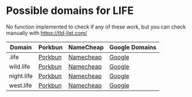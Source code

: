 # Possible domains for LIFE

No function implemented to check if any of these work, but you can check manually with https://tld-list.com/

| Domain | Porkbun | NameCheap | Google Domains |
|---|---|---|---|
| .life | [Porkbun](https://porkbun.com/checkout/search?prb=e814663da1&tlds=&idnLanguage=&search=search&q=.life) | [Namecheap](https://www.namecheap.com/domains/registration/results/?domain=.life) | [Google](https://domains.google.com/registrar/search?searchTerm=.life) |
| wild.life | [Porkbun](https://porkbun.com/checkout/search?prb=e814663da1&tlds=&idnLanguage=&search=search&q=wild.life) | [Namecheap](https://www.namecheap.com/domains/registration/results/?domain=wild.life) | [Google](https://domains.google.com/registrar/search?searchTerm=wild.life) |
| night.life | [Porkbun](https://porkbun.com/checkout/search?prb=e814663da1&tlds=&idnLanguage=&search=search&q=night.life) | [Namecheap](https://www.namecheap.com/domains/registration/results/?domain=night.life) | [Google](https://domains.google.com/registrar/search?searchTerm=night.life) |
| west.life | [Porkbun](https://porkbun.com/checkout/search?prb=e814663da1&tlds=&idnLanguage=&search=search&q=west.life) | [Namecheap](https://www.namecheap.com/domains/registration/results/?domain=west.life) | [Google](https://domains.google.com/registrar/search?searchTerm=west.life) |
